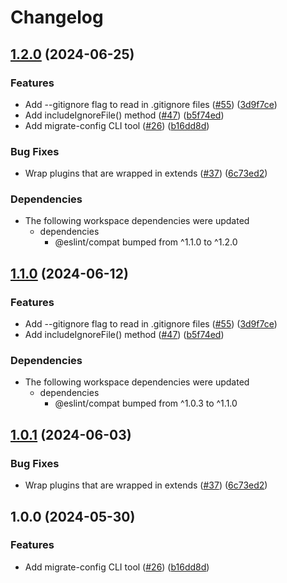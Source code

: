 # Changelog

## [1.2.0](https://github.com/harish-sethuraman/rewrite/compare/migrate-config-v1.1.0...migrate-config-v1.2.0) (2024-06-25)


### Features

* Add --gitignore flag to read in .gitignore files ([#55](https://github.com/harish-sethuraman/rewrite/issues/55)) ([3d9f7ce](https://github.com/harish-sethuraman/rewrite/commit/3d9f7cedd9a2bfc9827fe338fa3b948a00cd088f))
* Add includeIgnoreFile() method ([#47](https://github.com/harish-sethuraman/rewrite/issues/47)) ([b5f74ed](https://github.com/harish-sethuraman/rewrite/commit/b5f74ed7bf20f287cc88579f2c6d9a27943d1105))
* Add migrate-config CLI tool ([#26](https://github.com/harish-sethuraman/rewrite/issues/26)) ([b16dd8d](https://github.com/harish-sethuraman/rewrite/commit/b16dd8d33f88618feafbedf2814ee6680cd1dcd9))


### Bug Fixes

* Wrap plugins that are wrapped in extends ([#37](https://github.com/harish-sethuraman/rewrite/issues/37)) ([6c73ed2](https://github.com/harish-sethuraman/rewrite/commit/6c73ed2351709c335fe4bd54f7e5b7ffce306446))


### Dependencies

* The following workspace dependencies were updated
  * dependencies
    * @eslint/compat bumped from ^1.1.0 to ^1.2.0

## [1.1.0](https://github.com/eslint/rewrite/compare/migrate-config-v1.0.1...migrate-config-v1.1.0) (2024-06-12)


### Features

* Add --gitignore flag to read in .gitignore files ([#55](https://github.com/eslint/rewrite/issues/55)) ([3d9f7ce](https://github.com/eslint/rewrite/commit/3d9f7cedd9a2bfc9827fe338fa3b948a00cd088f))
* Add includeIgnoreFile() method ([#47](https://github.com/eslint/rewrite/issues/47)) ([b5f74ed](https://github.com/eslint/rewrite/commit/b5f74ed7bf20f287cc88579f2c6d9a27943d1105))


### Dependencies

* The following workspace dependencies were updated
  * dependencies
    * @eslint/compat bumped from ^1.0.3 to ^1.1.0

## [1.0.1](https://github.com/eslint/rewrite/compare/migrate-config-v1.0.0...migrate-config-v1.0.1) (2024-06-03)


### Bug Fixes

* Wrap plugins that are wrapped in extends ([#37](https://github.com/eslint/rewrite/issues/37)) ([6c73ed2](https://github.com/eslint/rewrite/commit/6c73ed2351709c335fe4bd54f7e5b7ffce306446))

## 1.0.0 (2024-05-30)


### Features

* Add migrate-config CLI tool ([#26](https://github.com/eslint/rewrite/issues/26)) ([b16dd8d](https://github.com/eslint/rewrite/commit/b16dd8d33f88618feafbedf2814ee6680cd1dcd9))
